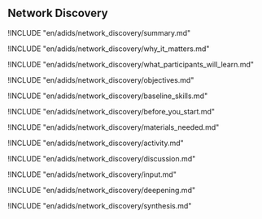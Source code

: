 
##  Network Discovery

<!-- ![](en/images/network_discovery.png "") -->

!INCLUDE "en/adids/network_discovery/summary.md"

<!-- Why The Topic Matters -->
<!--!INCLUDE "en/adids/network_discovery/context.md"-->

!INCLUDE "en/adids/network_discovery/why_it_matters.md"

<!--  What Participants Will Learn -->

!INCLUDE "en/adids/network_discovery/what_participants_will_learn.md"

<!-- Objectives {.sidebar} -->

!INCLUDE "en/adids/network_discovery/objectives.md"

<!-- Baseline Skills -->

!INCLUDE "en/adids/network_discovery/baseline_skills.md"

<!-- Before you Start -->

!INCLUDE "en/adids/network_discovery/before_you_start.md"

<!-- Materials Needed [stub] -->

!INCLUDE "en/adids/network_discovery/materials_needed.md"

<!--Activity [stub] {.activity} -->

!INCLUDE "en/adids/network_discovery/activity.md"

<!--Discussion [stub] -->

!INCLUDE "en/adids/network_discovery/discussion.md"

<!-- Input -->

!INCLUDE "en/adids/network_discovery/input.md"

<!-- Deepening -->

!INCLUDE "en/adids/network_discovery/deepening.md"

<!--Synthesis [stub] {.synthesis} -->

!INCLUDE "en/adids/network_discovery/synthesis.md"
